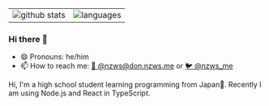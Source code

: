 | | |
| ---- | ---- |
| ![github stats](https://github-readme-stats.nzws.vercel.app/api?username=nzws&hide_border=true&show_icons=true) | ![languages](https://github-readme-stats.nzws.vercel.app/api/top-langs/?username=nzws&hide_border=true&hide=html) |

### Hi there 👋

- 😄 Pronouns: he/him
- 📫 How to reach me: [🐘 @nzws@don.nzws.me](https://don.nzws.me/@nzws) or [🐦 @nzws_me](https://twitter.com/nzws_me)

Hi, I'm a high school student learning programming from Japan🗾. Recently I am using Node.js and React in TypeScript.
